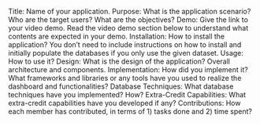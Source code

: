 Title: Name of your application.
Purpose: What is the application scenario? Who are the target users? What are the objectives?
Demo: Give the link to your video demo. Read the video demo section below to understand what contents are expected in your demo.
Installation: How to install the application? You don’t need to include instructions on how to install and initially populate the databases if you only use the given dataset. 
Usage: How to use it? 
Design: What is the design of the application? Overall architecture and components. 
Implementation: How did you implement it? What frameworks and libraries or any tools have you used to realize the dashboard and functionalities? 
Database Techniques: What database techniques have you implemented? How? 
Extra-Credit Capabilities: What extra-credit capabilities have you developed if any? 
Contributions: How each member has contributed, in terms of 1) tasks done and 2) time spent? 
